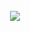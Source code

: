 <br />
<br />
<br />
<p align="center">
  <img align="center" src="https://sternentstehung.de/foodunit-3.PNG">
</p>
<br />
<br />
<br />
